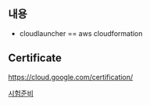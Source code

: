 ## 내용 ##

* cloudlauncher == aws cloudformation 


## Certificate ##

https://cloud.google.com/certification/

[시험준비](https://reoim.tistory.com/entry/Google-Cloud-Certified-Associate-Cloud-Engineer-%ED%9B%84%EA%B8%B0)
